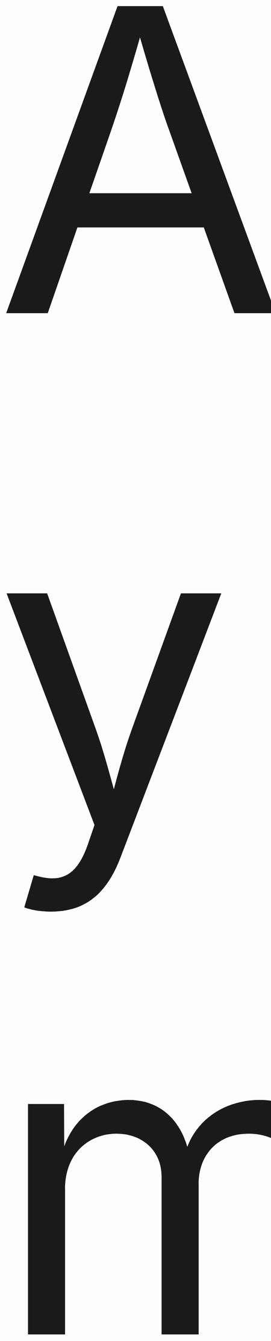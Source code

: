<div  style="font-size:8000%;">
Ayman Hamdi

&

Aziz Lahlimi

Proposition formelle

Travail présenté à

Nicolas Bourré

Dans le cadre du cours

Gestion de projets informatiques

Cegep de Shawinigan

04 février 2020
</div>


# **Book-It** 

Définition
==========

« Book-it » est un système complet de réservation et de gestion de réservation pour un hôtel, il comprend un site web pour client, et un logiciel pour les employés de l'hôtel.

Justification
=============

L'idée de Book-it, est de créer système facile d'utilisation permettant à un hôtel x de gérer les réservations facilement, y compris l'ajout, suppression, annulation et modification des réservations. Il comprendra alors un site web pour permettre aux clients de faire une réservation selon les disponibilités de l'hôtel, ces réservations seront enregistrées dans une base de données, et pourrait être modifié en temps réel par le personnel de l'hôtel. L'application de l'hôtel permettra de gérer les réservations, et permettra également de fixer les prix selon les différentes saisons de l'année et/ou les jour de semaine, l'application comprendra plusieurs options pour faciliter la gestion de l'hôtel comme rendre une chambre hors service, faire des promotions ou d'autres options qui vont apparaitre pendant la réalisation du projet. Ce qui est différent à propos de Book-it qu'il est connecté en tout le temps à une base de données permettant à n'importe quel client de faire une réservation, contrairement aux logiciels disponibles dans le marché qui comprennent uniquement un logiciel de gestion, la différence serait donc l'automatisation.

Démarches préliminaires
-----------------------

- Apprentissage (pousser nos connaissances dans les langages de programmation cités ci-dessous) -- 25H

- Créer un site web fonctionnel permettant de faire des réservations en utilisant HTML, javascript et CSS -- 40H

- Créer une base de données en MSSQL. - 15 H

- Connecter le site web et la base de données en codant ce qui reste dans le site web afin d'assurer la compatibilité avec la base de données. -20H

- Créer une application en Winforms en utilisant le .NET. - 40H

- Connecter la base de données et l'application en codant ce qui reste dans l'application afin d'assurer la compatibilité avec la base de données. -- 10H

- Faire les modifications nécessaires, améliorer la qualité, ajouter des options afin de rendre tout le système facile d'utilisation et sans bugs. - 30H

Matériel et ressources 
=======================

Le matériel nécessaire serait un serveur, il faudrait donc trouver un site web d'hébergement qui répond à nos besoins.
